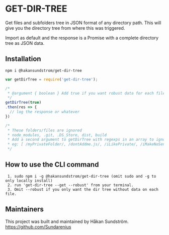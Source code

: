 # GET-DIR-TREE

Get files and subfolders tree in JSON format of any directory path. This will give you the directory tree from where this was triggered.

Import as default and the response is a Promise with a complete directory tree as JSON data.

## Installation

```shell
npm i @hakansundstrom/get-dir-tree
```

```javascript
var getDirTree = require('get-dir-tree');

/*
 * @argument { boolean } Add true if you want robust data for each file. Otherwise each file just has a true value.
 */
getDirTree(true)
.then(res => {
  // log the response or whatever
})

/*
 * These folders/files are ignored
 * node_modules, .git, .DS_Store, dist, build
 * Add a second argument to getDirTree with regexps in an array to ignore more folders/files
 * eg: [ /myPrivateFolder/, /dontAddme.js/, /iLikePrivate/, /iMakeNoSense.js/ ]
 */
```

## How to use the CLI command
```
 1. sudo npm i -g @hakansundstrom/get-dir-tree (omit sudo and -g to only locally install)
 2. run 'get-dir-tree --get --robust' from your terminal.
 3. Omit --robust if you only want the dir tree without data on each file.
```

## Maintainers
This project was built and maintained by Håkan Sundström.
https://github.com/Sundarenius
